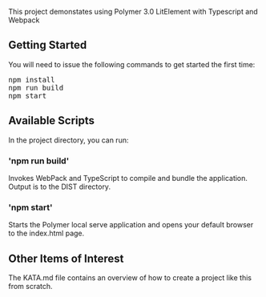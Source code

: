 This project demonstates using Polymer 3.0 LitElement with Typescript and Webpack

## Getting Started

You will need to issue the following commands to get started the first time:

<pre>
npm install
npm run build
npm start
</pre>

## Available Scripts

In the project directory, you can run:

### 'npm run build'

Invokes WebPack and TypeScript to compile and bundle the application.  Output is to the DIST directory.

### 'npm start'

Starts the Polymer local serve application and opens your default browser to the index.html page.

## Other Items of Interest

The KATA.md file contains an overview of how to create a project like this from scratch.